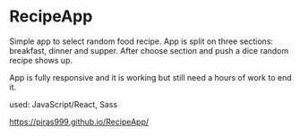 # RecipeApp

Simple app to select random food recipe. App is split on three sections: breakfast, dinner and supper.
After choose section and push a dice random recipe shows up.

App is fully responsive and it is working but still need a hours of work to end it.

used: JavaScript/React, Sass

https://piras999.github.io/RecipeApp/

